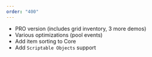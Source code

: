 ```yaml
---
order: "400"
---
```

- PRO version (includes grid inventory, 3 more demos)
- Various optimizations (pool events)
- Add item sorting to Core
- Add `Scriptable Objects` support